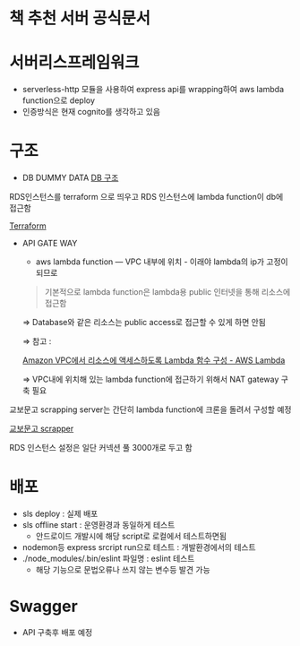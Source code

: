 # 책 추천 서버 공식문서

# 서버리스프레임워크

- serverless-http 모듈을 사용하여 express api를 wrapping하여 aws lambda function으로 deploy
- 인증방식은 현재 cognito를 생각하고 있음

# 구조
- DB DUMMY DATA
[DB 구조](https://www.notion.so/5a0c294a96a44c6ba9e2091ffaed8e68)

RDS인스턴스를 terraform 으로 띄우고 RDS 인스턴스에 lambda function이 db에 접근함

[Terraform](./docs/Terraform-7b12b9d3-cd3b-458c-8496-877a0baf915d.md)

- API GATE WAY
    - aws lambda function  — VPC 내부에 위치 - 이래야 lambda의 ip가 고정이 되므로

    > 기본적으로 lambda function은 lambda용 public 인터넷을 통해
    리소스에 접근함

    ⇒ Database와 같은 리소스는 public access로 접근할 수 있게 하면 안됨

    ⇒ 참고 : 

    [Amazon VPC에서 리소스에 액세스하도록 Lambda 함수 구성 - AWS Lambda](https://docs.aws.amazon.com/ko_kr/lambda/latest/dg/vpc.html)

    ⇒ VPC내에 위치해 있는 lambda function에 접근하기 위해서 NAT gateway 구축 필요

교보문고 scrapping server는 간단히 lambda function에 크론을 돌려서 구성할 예정

[교보문고 scrapper](./docs/scrapper-c7218d7d-bc3b-444f-a0cd-66f97fa5b138.md)

RDS 인스턴스 설정은 일단 커넥션 풀 3000개로 두고 함

# 배포

- sls deploy : 실제 배포
- sls offline start : 운영환경과 동일하게 테스트
    - 안드로이드 개발시에 해당 script로 로컬에서 테스트하면됨
- nodemon등 express srcript run으로 테스트 : 개발환경에서의 테스트
- ./node_modules/.bin/eslint 파일명 : eslint 테스트
    - 해당 기능으로 문법오류나 쓰지 않는 변수등 발견 가능

# Swagger

- API 구축후 배포 예정
